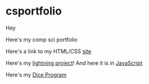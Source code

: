 # csportfolio

Hey

Here's my comp sci portfolio


Here's a link to my HTML/CSS [site](https://gertonsonc.github.io/testWeb/dogPage/index)

Here's my [lightning project](https://gertonsonc.github.io/lightning2/)!
And here it is in [JavaScript]()

Here's my [Dice Program](https://gertonsonc.github.io/dice/)

